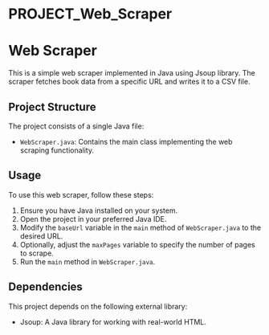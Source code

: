 # PROJECT_Web_Scraper
# Web Scraper 

This is a simple web scraper implemented in Java using Jsoup library. The scraper fetches book data from a specific URL and writes it to a CSV file.

## Project Structure

The project consists of a single Java file:
- `WebScraper.java`: Contains the main class implementing the web scraping functionality.

## Usage

To use this web scraper, follow these steps:

1. Ensure you have Java installed on your system.
2. Open the project in your preferred Java IDE.
3. Modify the `baseUrl` variable in the `main` method of `WebScraper.java` to the desired URL.
4. Optionally, adjust the `maxPages` variable to specify the number of pages to scrape.
5. Run the `main` method in `WebScraper.java`.

## Dependencies

This project depends on the following external library:
- Jsoup: A Java library for working with real-world HTML.

